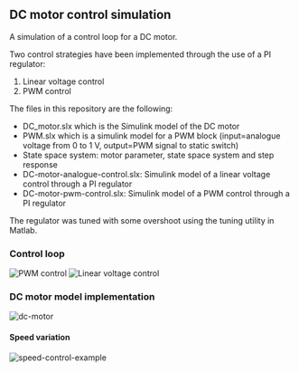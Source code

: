 ## DC motor control simulation

A simulation of a control loop for a DC motor.

Two control strategies have been implemented through the use of a PI regulator:

1. Linear voltage control
2. PWM control

The files in this repository are the following:

- DC_motor.slx which is the Simulink model of the DC motor
- PWM.slx which is a simulink model for a PWM block (input=analogue voltage from 0 to 1 V, output=PWM signal to static switch)
- State space system: motor parameter, state space system and step response
- DC-motor-analogue-control.slx: Simulink model of a linear voltage control through a PI regulator
- DC-motor-pwm-control.slx: Simulink model of a PWM control through a PI regulator

The regulator was tuned with some overshoot using the tuning utility in Matlab.

### Control loop
![PWM control](https://user-images.githubusercontent.com/13961654/53666004-3df3cb00-3c6d-11e9-8f61-2fe56ec14dc8.png)
![Linear voltage control](https://user-images.githubusercontent.com/13961654/53666006-3f24f800-3c6d-11e9-87f5-8113fb4e0dcb.png)

### DC motor model implementation
![dc-motor](https://user-images.githubusercontent.com/13961654/53666767-4ea54080-3c6f-11e9-9af9-219a589f9025.png)

#### Speed variation
![speed-control-example](https://user-images.githubusercontent.com/13961654/53666772-52d15e00-3c6f-11e9-933a-781240180f96.png)
